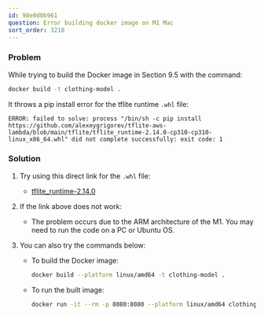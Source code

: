 ```yaml
---
id: 98e0d0b961
question: Error building docker image on M1 Mac
sort_order: 3210
---
```


### Problem

While trying to build the Docker image in Section 9.5 with the command:

```bash
docker build -t clothing-model .
```

It throws a pip install error for the tflite runtime `.whl` file:

```
ERROR: failed to solve: process "/bin/sh -c pip install https://github.com/alexeygrigorev/tflite-aws-lambda/blob/main/tflite/tflite_runtime-2.14.0-cp310-cp310-linux_x86_64.whl" did not complete successfully: exit code: 1
```

### Solution

1. Try using this direct link for the `.whl` file:
   - [tflite_runtime-2.14.0](https://github.com/alexeygrigorev/tflite-aws-lambda/raw/main/tflite/tflite_runtime-2.14.0-cp310-cp310-linux_x86_64.whl)

2. If the link above does not work:
   - The problem occurs due to the ARM architecture of the M1. You may need to run the code on a PC or Ubuntu OS.

3. You can also try the commands below:
   
   - To build the Docker image:
     
     ```bash
     docker build --platform linux/amd64 -t clothing-model .
     ```

   - To run the built image:
     
     ```bash
     docker run -it --rm -p 8080:8080 --platform linux/amd64 clothing-model:latest
     ```
